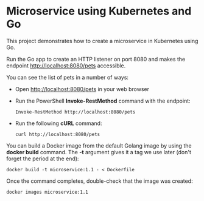 # Microservice using Kubernetes and Go

This project demonstrates how to create a microservice in Kubernetes using Go.

Run the Go app to create an HTTP listener on port 8080 and makes the endpoint
[http://localhost:8080/pets](http://localhost:8080/pets) accessible.

You can see the list of pets in a number of ways:

- Open [http://localhost:8080/pets](http://localhost:8080/pets) in your web browser
- Run the PowerShell **Invoke-RestMethod** command with the endpoint:

  ```shell
  Invoke-RestMethod http://localhost:8080/pets
  ```
- Run the following **cURL** command:

  ```shell
  curl http://localhost:8080/pets
  ```

You can build a Docker image from the default Golang image by using the **docker build** command. The **-t** argument gives it a tag we use later (don't forget the period at the end):

```shell
docker build -t microservice:1.1 - < Dockerfile
```

Once the command completes, double-check that the image was created:

```shell
docker images microservice:1.1
```


